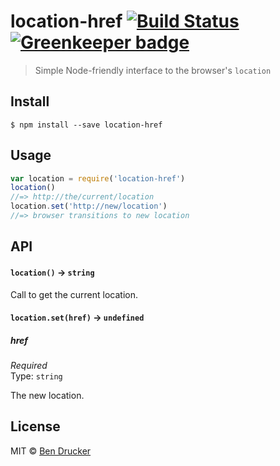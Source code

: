 # location-href [![Build Status](https://travis-ci.org/bendrucker/location-href.svg?branch=master)](https://travis-ci.org/bendrucker/location-href) [![Greenkeeper badge](https://badges.greenkeeper.io/bendrucker/location-href.svg)](https://greenkeeper.io/)

> Simple Node-friendly interface to the browser's `location`


## Install

```
$ npm install --save location-href
```


## Usage

```js
var location = require('location-href')
location()
//=> http://the/current/location
location.set('http://new/location')
//=> browser transitions to new location
```

## API

#### `location()` -> `string`

Call to get the current location.

#### `location.set(href)` -> `undefined`

##### href

*Required*  
Type: `string`

The new location.


## License

MIT © [Ben Drucker](http://bendrucker.me)
